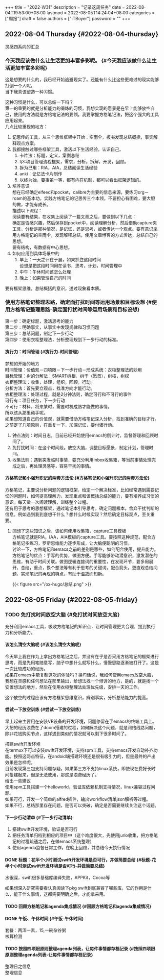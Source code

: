 +++
title = "2022-W31"
description = "记录这周任务"
date = 2022-08-04T19:53:00+08:00
lastmod = 2022-08-05T14:24:04+08:00
categories = ["周报"]
draft = false
authors = ["iTBoyer"]
password = ""
+++

## 2022-08-04 Thursday {#2022-08-04-thursday}

灵感四系向的汇总 <br/>


### 今天我应该做什么让生活更加丰富多彩呢。 {#今天我应该做什么让生活更加丰富多彩呢}

这是想要的什么的，我已经开始逃避现实了。还能有什么比这些更难过的现实能够打倒一个人呢。 <br/>
当下我真该塑造一种习惯。 <br/>

这种习惯是什么，可以总结一下吗？ <br/>
第一的重要的就是分析能力的锻炼的习惯，我想实现的愿景是在早上能够放空自己，使用的方法就是方格笔记法的要领。我要掌握方格笔记法，把这个强大的工具应用起来。 <br/>
几点比较重视的地方： <br/>

1.  记思传的工具，从三个思维框架中开始：空雨伞，板书发现总结概括，事实解释观点方案。 <br/>
2.  我都接触过哪些框架工具，激活以下生活经验，认识自己。 <br/>
    1.  卡片法：标题，定义，案例总结 <br/>
    2.  tj3:项目管理流程框架，需求，分析，拆解，开发，回顾。 <br/>
    3.  拆为己用：RIA，AIA，总结阅读生活经验 <br/>
    4.  anki：记忆法卡片制作 <br/>
    5.  以终为始，要事第一等，都有内在机制，都可以看出框架逻辑的。 <br/>
3.  培养意识 <br/>
    想在已经确定elfeed和pocket，calibre为主要的信息来源，要练习org－roam的基本功，实践方格笔记的记思传三个本领。不要担心有困难，要大胆的做，才能有成长。 <br/>
    描述以下流程： <br/>
    阅读要有结果，在收集上阅读了一篇文章之后，要做到以下几点： <br/>
    确定是否感兴趣，然后保存到pocket中，阅读理解分析，然后借助capture夹工具，分析是那种情况，是记忆，还是思考，或者传达一个观点。要有意识采用方格笔记的空雨伞，发现解释总结，使用文章博客的方式传达，总结自己的思想。 <br/>
    要有结构，有数据有中心思想。 <br/>
4.  如何应用到具体场景中的 <br/>
    1.  早上：一天之计在于晨，如果抓住这段时间 <br/>
        设想是把这段时间用在读书，思考，计划，时间管理中 <br/>
    2.  中午：午休时间该怎么处理 <br/>
    3.  晚上：如果管理自己的时间 <br/>

要有框架思维，总结概括的意识，透过现象看本质。 <br/>


### 使用方格笔记整理思路，确定面打扰时间等运用场景和目标设想 {#使用方格笔记整理思路-确定面打扰时间等运用场景和目标设想}

第一步：确定标题，激活思考的能力 <br/>
第二步：明确事实，从事实中发现规律和习惯问题 <br/>
第三步：总结问题，制定下一步行动 <br/>
第四步：使用衣柜整理法，分析整理规划下一步行动的标准。 <br/>


#### 执行力：时间管理 {#执行力-时间管理}

梦想的开始的地方 <br/>
时间管理：价值观－四项限－下一步行动－形成系统：衣柜整理法的妙用 <br/>
目标管理：树的分解法：SMART树根，树干（愿景），树枝，树杈 <br/>
衣柜整理法：收集，处理，组织，回顾，行动。 <br/>
分析方法：首先要立观点，找准方向才能行动。 <br/>
衣柜整理法：处理过程，就是2分钟法则，确定可行和不可行的事件 <br/>
可行有：项目任务，下一步行动 <br/>
不可行：材料，将来某时，需要时机成熟才能做的事情。 <br/>
所以该从那里动手呢。 <br/>
如果想知道自己的价值观，就需要借助方格笔记深入分析，找到准确的目标才行。 <br/>
之前定了几项原则，在重复一下，加深记忆，要付诸行动。 <br/>

1.  钟点法则：时间日志，目前已经开始使用emacs的倒计时，监督管理和回顾时间了。 <br/>
2.  免打扰时间：在这个时间段，放空大脑，调整目标愿景，制定计划，管理时间。 <br/>
3.  收集法则：遇到突发临时事情，要充分利用inbox收集箱，等当前事情处理完成之后，再处理灵感等，容易干扰的事情。 <br/>


#### 方格笔记和小强升职记的两套方法论 {#方格笔记和小强升职记的两套方法论}

方格笔记，主要说分析问题的逻辑框架，给定一个解决标准，比如经常遇到需要记忆的问题时，如何提高理解力，发现重点和该概括总结的能力，要有培养成习惯的意识。每天做一次阅读理解，训练整个过程。 <br/>
还有用于思考的思想框架，通过笔记本引导思考，确定问题根本，舍弃干扰判断的信息。例如遇到我到底想干什么？想什么时候实现？然后确定目标观点，至关重要。 <br/>

1.  回想了这些知识之后，该如何使用收集箱，capture工具模板 <br/>
    方格笔记就是RIA，IAA，AIA模板的capture工具。要按照这种规范，配合方格笔记多练习，罗斯思维能力逐步形成，让大脑便聪明的习惯。 <br/>
    讨论一下，方格笔记和emacs之前的差别是哪些，如何配合使用，提升能力。 <br/>
    方格笔记的优点：手写的优势，做图方便。手写能够带动潜意识，激发潜在的思维，有助于时间关联。做图逻辑连接词的重要性，在发现环节，要多用展开，总结，重点，换个想法等有利于思考的关键词，配合箭头，更直观总结问题，实现笔记的再现的特点，有助于温故而知新。 <br/>
    
    {{< figure src="/ox-hugo/总结.png" >}} <br/>


## 2022-08-05 Friday {#2022-08-05-friday}


### <span class="org-todo todo TODO">TODO</span> 免打扰时间放空大脑 {#免打扰时间放空大脑}

充分利用emacs工具，吸收方格笔记的知识点，让时间管理更大合理，提到执行力和分析能力。 <br/>


#### 该怎么清空大脑呢 {#该怎么清空大脑呢}

今天早上我在作为上拿出方格笔记之后，并没有在乎是否采用方格笔记的框架进行思考，而是先用笔随意写，脑子中想什么就写什么，慢慢思路逐渐被打开了。这是一次比较成功的经历。 <br/>
如果在emacs中能复制这次的体验吗？换句话说，我如何使用emacs放空大脑，我想在灵感和任何想法在那里输出，给想法找一个倾诉的地方，是的，就是找一个安置想法的地方，然后在使用衣柜整理法处理优先级，安排一天的工作。 <br/>

这个放空的过程应该有方格框架思维意识，辨别事实，分析总结能力的提高。 <br/>


#### 尝试一下放空训练 {#尝试一下放空训练}

早上起来主要用在安装VR设备的开发环境，问题停留在了emacs的终端工具上。 <br/>
大把的经历浪费在了doom搭建的过程，如何解决这个问题，就是网络线路问题，除非花钱购买节点，这样遇到类似的情况就可以剩下很多时间了。 <br/>

搭建swift开发环境 <br/>
在termux下可以安装swift开发环境，支持spm工具，支持emacs开发自动补齐功能。按照这两点特征，在andoid端搭建环境还是很有吸引力的，但是最终的产出效果是怎样呢。 <br/>
目前发现第三包支持问题存疑，如果第三方不支持linux系统，即使现在费好长时间搭建起来，但是无法使用，那这是浪费经历了。 <br/>
给出一些建议 <br/>
使用spm工具搭建一个helloworld，验证库依赖机制支持情况，linux兼容过程问题。 <br/>
如果可行，开发一个简单的alfred插件，输出workflow清单json解析等过程。 <br/>
如果不行，总结那里存在问题，是否可以突破，确定是否需要继续关注这个话题。 <br/>


#### 下一步行动清单 {#下一步行动清单}

1.  搭建swift开发环境，验证是否可行 <br/>
2.  把任务清单归档到相应的项目中（这个难度很大，先使用jurlo收集，把方格笔记的过程疏通之后，在做emacs系统整理） <br/>
3.  使用agenda监督日常工作，在晚上回顾，并总结今天执行情况 <br/>


#### <span class="org-todo done DONE">DONE</span> 标题：花半个小时测试swift开发环境是否可行，并做简要总结 {#标题-花半个小时测试swift开发环境是否可行-并做简要总结}

水很深，swift很多基础库编译失败，APPKit，Cocoa等 <br/>

如果想深入研究需要看认真阅读下pkg swift到底兼容了哪些库，它的作用是什么，能干什么事情，这都需要明确之后，才能拿来用。 <br/>


#### <span class="org-todo todo TODO">TODO</span> 回顾方格笔记和agenda集成情况 {#回顾方格笔记和agenda集成情况}


#### <span class="org-todo done DONE">DONE</span> 午饭、午休时间 {#午饭-午休时间}

套餐：两浑一素，15,一碗杂谷粥 <br/>
核算检测 <br/>


#### <span class="org-todo todo TODO">TODO</span> 按照四项限原则整理agenda列表，让每件事情都存档记录 {#按照四项限原则整理agenda列表-让每件事情都存档记录}

整理日之信息 <br/>
整理信息
